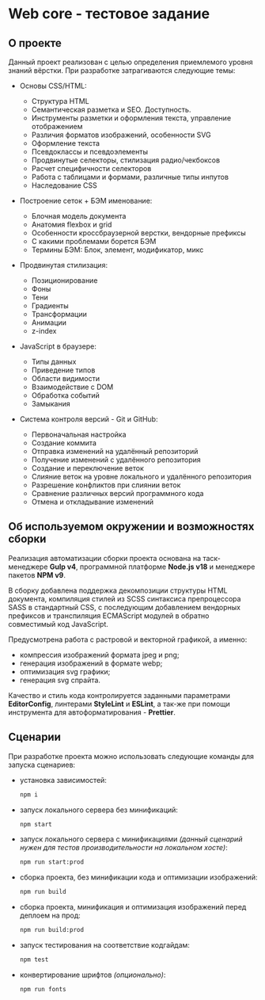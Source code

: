 # Web core - тестовое задание

## О проекте

Данный проект реализован с целью определения приемлемого уровня знаний вёрстки. При разработке затрагиваются следующие темы:

- Основы CSS/HTML:

  - Структура HTML
  - Семантическая разметка и SEO. Доступность.
  - Инструменты разметки и оформления текста, управление отображением
  - Различия форматов изображений, особенности SVG
  - Оформление текста
  - Псевдоклассы и псевдоэлементы
  - Продвинутые селекторы, стилизация радио/чекбоксов
  - Расчет специфичности селекторов
  - Работа с таблицами и формами, различные типы инпутов
  - Наследование CSS

- Построение сеток + БЭМ именование:

  - Блочная модель документа
  - Анатомия flexbox и grid
  - Особенности кроссбраузерной верстки, вендорные префиксы
  - С какими проблемами борется БЭМ
  - Термины БЭМ: Блок, элемент, модификатор, микс

- Продвинутая стилизация:

  - Позиционирование
  - Фоны
  - Тени
  - Градиенты
  - Трансформации
  - Анимации
  - z-index

- JavaScript в браузере:

  - Типы данных
  - Приведение типов
  - Области видимости
  - Взаимодействие с DOM
  - Обработка событий
  - Замыкания

- Система контроля версий - Git и GitHub:

  - Первоначальная настройка
  - Создание коммита
  - Отправка изменений на удалённый репозиторий
  - Получение изменений с удалённого репозитория
  - Создание и переключение веток
  - Слияние веток на уровне локального и удалённого репозитория
  - Разрешение конфликтов при слиянии веток
  - Сравнение различных версий программного кода
  - Отмена и откладывание изменений

## Об используемом окружении и возможностях сборки

Реализация автоматизации сборки проекта основана на таск-менеджере **Gulp v4**, программной платформе **Node.js v18** и менеджере пакетов **NPM v9**.

В сборку добавлена поддержка декомпозиции структуры HTML документа, компиляция стилей из SCSS синтаксиса препроцессора SASS в стандартный CSS, с последующим добавлением вендорных префиксов и транспиляция ECMAScript модулей в обратно совместимый код JavaScript.

Предусмотрена работа с растровой и векторной графикой, а именно:

- компрессия изображений формата jpeg и png;
- генерация изображений в формате webp;
- оптимизация svg графики;
- генерация svg спрайта.

Качество и стиль кода контролируется заданными параметрами **EditorConfig**, линтерами **StyleLint** и **ESLint**, а так-же при помощи инструмента для автоформатирования - **Prettier**.

## Сценарии

При разработке проекта можно использовать следующие команды для запуска сценариев:

- установка зависимостей:
  ```bash
  npm i
  ```
- запуск локального сервера без минификаций:
  ```bash
  npm start
  ```
- запуск локального сервера c минификациями _(данный сценарий нужен для тестов производительности на локальном хосте)_:
  ```bash
  npm run start:prod
  ```
- сборка проекта, без минификации кода и оптимизации изображений:
  ```bash
  npm run build
  ```
- сборка проекта, минификация и оптимизация изображений перед деплоем на прод:
  ```bash
  npm run build:prod
  ```
- запуск тестирования на соответствие кодгайдам:
  ```bash
  npm test
  ```
- конвертирование шрифтов _(опционально)_:
  ```bash
  npm run fonts
  ```
